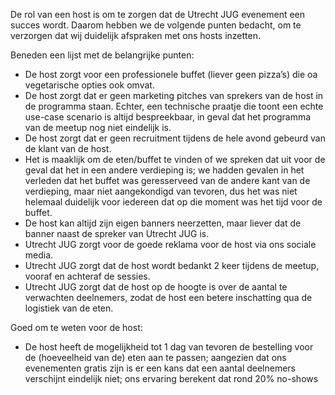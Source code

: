De rol van een host is om te zorgen dat de Utrecht JUG evenement een succes wordt. Daarom hebben we de volgende punten bedacht, om te verzorgen dat wij duidelijk afspraken met ons hosts inzetten.

Beneden een lijst met de belangrijke punten:

* De host zorgt voor een professionele buffet (liever geen pizza’s) die oa vegetarische opties ook omvat.
* De host zorgt dat er geen marketing pitches van sprekers van de host in de programma staan. Echter, een technische praatje die toont een echte use-case scenario is altijd bespreekbaar, in geval dat het programma van de meetup nog niet eindelijk is.
* De host zorgt dat er geen recruitment tijdens de hele avond gebeurd van de klant van de host. 
* Het is maaklijk om de eten/buffet te vinden of we spreken dat uit voor de geval dat het in een andere verdieping is; we hadden gevalen in het verleden dat het buffet was geresserveed van de andere kant van de verdieping, maar niet aangekondigd van tevoren, dus het was niet helemaal duidelijk voor iedereen dat op die moment was het tijd voor de buffet.
* De host kan altijd zijn eigen banners neerzetten, maar liever dat de banner naast de spreker van Utrecht JUG is.
* Utrecht JUG zorgt voor de goede reklama voor de host via ons sociale media.
* Utrecht JUG zorgt dat de host wordt bedankt 2 keer tijdens de meetup, vooraf en achteraf de sessies.
* Utrecht JUG zorgt dat de host op de hoogte is over de aantal te verwachten deelnemers, zodat de host een betere inschatting qua de logistiek van de eten.

Goed om te weten voor de host:
* De host heeft de mogelijkheid tot 1 dag van tevoren de bestelling voor de (hoeveelheid van de) eten aan te passen; aangezien dat ons evenementen gratis zijn is er een kans dat een aantal deelnemers verschijnt eindelijk niet; ons ervaring berekent dat rond 20% no-shows

